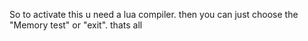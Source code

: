 So to activate this u need a lua compiler. then you can just choose the "Memory test" or "exit". thats all